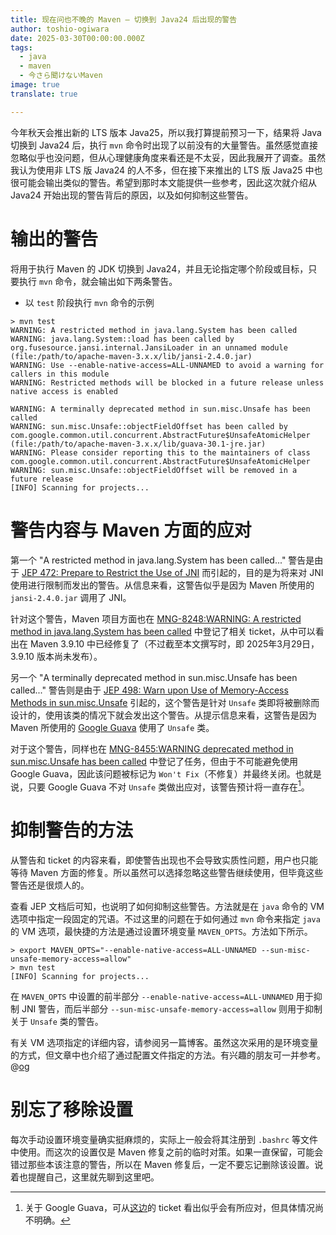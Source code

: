 ```yaml
---
title: 现在问也不晚的 Maven – 切换到 Java24 后出现的警告
author: toshio-ogiwara
date: 2025-03-30T00:00:00.000Z
tags:
  - java
  - maven
  - 今さら聞けないMaven
image: true
translate: true

---
```


今年秋天会推出新的 LTS 版本 Java25，所以我打算提前预习一下，结果将 Java 切换到 Java24 后，执行 `mvn` 命令时出现了以前没有的大量警告。虽然感觉直接忽略似乎也没问题，但从心理健康角度来看还是不太妥，因此我展开了调查。虽然我认为使用非 LTS 版 Java24 的人不多，但在接下来推出的 LTS 版 Java25 中也很可能会输出类似的警告。希望到那时本文能提供一些参考，因此这次就介绍从 Java24 开始出现的警告背后的原因，以及如何抑制这些警告。

# 输出的警告

将用于执行 Maven 的 JDK 切换到 Java24，并且无论指定哪个阶段或目标，只要执行 `mvn` 命令，就会输出如下两条警告。

- 以 `test` 阶段执行 `mvn` 命令的示例
```shell
> mvn test
WARNING: A restricted method in java.lang.System has been called
WARNING: java.lang.System::load has been called by org.fusesource.jansi.internal.JansiLoader in an unnamed module (file:/path/to/apache-maven-3.x.x/lib/jansi-2.4.0.jar)
WARNING: Use --enable-native-access=ALL-UNNAMED to avoid a warning for callers in this module
WARNING: Restricted methods will be blocked in a future release unless native access is enabled

WARNING: A terminally deprecated method in sun.misc.Unsafe has been called
WARNING: sun.misc.Unsafe::objectFieldOffset has been called by com.google.common.util.concurrent.AbstractFuture$UnsafeAtomicHelper (file:/path/to/apache-maven-3.x.x/lib/guava-30.1-jre.jar)
WARNING: Please consider reporting this to the maintainers of class com.google.common.util.concurrent.AbstractFuture$UnsafeAtomicHelper
WARNING: sun.misc.Unsafe::objectFieldOffset will be removed in a future release
[INFO] Scanning for projects...
```

# 警告内容与 Maven 方面的应对

第一个 "A restricted method in java.lang.System has been called..." 警告是由于 [JEP 472: Prepare to Restrict the Use of JNI](https://openjdk.org/jeps/472) 而引起的，目的是为将来对 JNI 使用进行限制而发出的警告。从信息来看，这警告似乎是因为 Maven 所使用的 `jansi-2.4.0.jar` 调用了 JNI。

针对这个警告，Maven 项目方面也在 [MNG-8248:WARNING: A restricted method in java.lang.System has been called](https://issues.apache.org/jira/browse/MNG-8248) 中登记了相关 ticket，从中可以看出在 Maven 3.9.10 中已经修复了（不过截至本文撰写时，即 2025年3月29日，3.9.10 版本尚未发布）。

另一个 "A terminally deprecated method in sun.misc.Unsafe has been called..." 警告则是由于 [JEP 498: Warn upon Use of Memory-Access Methods in sun.misc.Unsafe](https://issues.apache.org/jira/browse/MNG-8455) 引起的，这个警告是针对 `Unsafe` 类即将被删除而设计的，使用该类的情况下就会发出这个警告。从提示信息来看，这警告是因为 Maven 所使用的 [Google Guava](https://github.com/google/guava) 使用了 `Unsafe` 类。

对于这个警告，同样也在 [MNG-8455:WARNING deprecated method in sun.misc.Unsafe has been called](https://issues.apache.org/jira/browse/MNG-8455) 中登记了任务，但由于不可能避免使用 Google Guava，因此该问题被标记为 `Won't Fix`（不修复）并最终关闭。也就是说，只要 Google Guava 不对 `Unsafe` 类做出应对，该警告预计将一直存在[^1]。

[^1]: 关于 Google Guava，可从[这边](https://github.com/google/guava/issues/6806)的 ticket 看出似乎会有所应对，但具体情况尚不明确。

# 抑制警告的方法

从警告和 ticket 的内容来看，即使警告出现也不会导致实质性问题，用户也只能等待 Maven 方面的修复。所以虽然可以选择忽略这些警告继续使用，但毕竟这些警告还是很烦人的。

查看 JEP 文档后可知，也说明了如何抑制这些警告。方法就是在 `java` 命令的 VM 选项中指定一段固定的咒语。不过这里的问题在于如何通过 `mvn` 命令来指定 `java` 的 VM 选项，最快捷的方法是通过设置环境变量 `MAVEN_OPTS`。方法如下所示。

```shell
> export MAVEN_OPTS="--enable-native-access=ALL-UNNAMED --sun-misc-unsafe-memory-access=allow"
> mvn test
[INFO] Scanning for projects...
```

在 `MAVEN_OPTS` 中设置的前半部分 `--enable-native-access=ALL-UNNAMED` 用于抑制 JNI 警告，而后半部分 `--sun-misc-unsafe-memory-access=allow` 则用于抑制关于 `Unsafe` 类的警告。

有关 VM 选项指定的详细内容，请参阅另一篇博客。虽然这次采用的是环境变量的方式，但文章中也介绍了通过配置文件指定的方法。有兴趣的朋友可一并参考。
@[og](/blogs/2023/04/30/maven-option-fixation/)

# 别忘了移除设置

每次手动设置环境变量确实挺麻烦的，实际上一般会将其注册到 `.bashrc` 等文件中使用。而这次的设置仅是 Maven 修复之前的临时对策。如果一直保留，可能会错过那些本该注意的警告，所以在 Maven 修复后，一定不要忘记删除该设置。说着也提醒自己，这里就先聊到这里吧。
